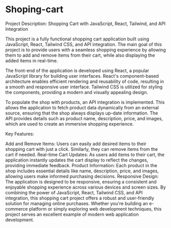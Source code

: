 # Shoping-cart

Project Description: Shopping Cart with JavaScript, React, Tailwind, and API Integration

This project is a fully functional shopping cart application built using JavaScript, React, Tailwind CSS, and API integration. The main goal of this project is to provide users with a seamless shopping experience by allowing them to add and remove items from their cart, while also displaying the added items in real-time.

The front-end of the application is developed using React, a popular JavaScript library for building user interfaces. React's component-based architecture enables efficient rendering and reusability of code, resulting in a smooth and responsive user interface. Tailwind CSS is utilized for styling the components, providing a modern and visually appealing design.

To populate the shop with products, an API integration is implemented. This allows the application to fetch product data dynamically from an external source, ensuring that the shop always displays up-date information. The API provides details such as product name, description, price, and images, which are used to create an immersive shopping experience.

Key Features:

Add and Remove Items: Users can easily add desired items to their shopping cart with just a click. Similarly, they can remove items from the cart if needed.
Real-time Cart Updates: As users add items to their cart, the application instantly updates the cart display to reflect the changes, providing immediate feedback.
Product Information: Each product in the shop includes essential details like name, description, price, and images, allowing users make informed purchasing decisions.
Responsive Design: The application is designed to be responsive, ensuring a consistent and enjoyable shopping experience across various devices and screen sizes.
By combining the power of JavaScript, React, Tailwind CSS, and API integration, this shopping cart project offers a robust and user-friendly solution for managing online purchases. Whether you're building an e-commerce platform or simply exploring web development techniques, this project serves an excellent example of modern web application development.
